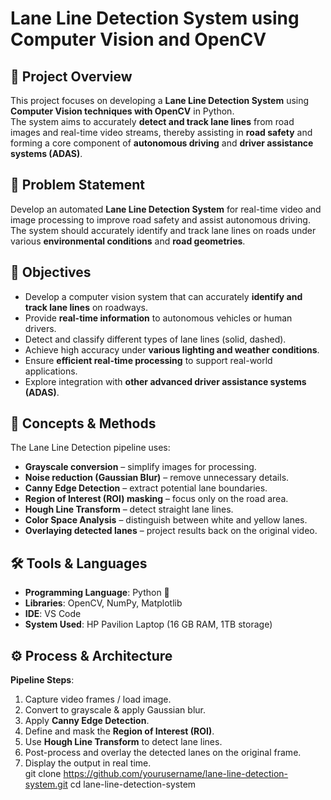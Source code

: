 # Lane Line Detection System using Computer Vision and OpenCV

## 📌 Project Overview  
This project focuses on developing a **Lane Line Detection System** using **Computer Vision techniques with OpenCV** in Python.  
The system aims to accurately **detect and track lane lines** from road images and real-time video streams, thereby assisting in **road safety** and forming a core component of **autonomous driving** and **driver assistance systems (ADAS)**.  

## 🎯 Problem Statement  
Develop an automated **Lane Line Detection System** for real-time video and image processing to improve road safety and assist autonomous driving.  
The system should accurately identify and track lane lines on roads under various **environmental conditions** and **road geometries**.

## 🥅 Objectives  
- Develop a computer vision system that can accurately **identify and track lane lines** on roadways.  
- Provide **real-time information** to autonomous vehicles or human drivers.  
- Detect and classify different types of lane lines (solid, dashed).  
- Achieve high accuracy under **various lighting and weather conditions**.  
- Ensure **efficient real-time processing** to support real-world applications.  
- Explore integration with **other advanced driver assistance systems (ADAS)**.  

## 🧠 Concepts & Methods  
The Lane Line Detection pipeline uses:  
- **Grayscale conversion** – simplify images for processing.  
- **Noise reduction (Gaussian Blur)** – remove unnecessary details.  
- **Canny Edge Detection** – extract potential lane boundaries.  
- **Region of Interest (ROI) masking** – focus only on the road area.  
- **Hough Line Transform** – detect straight lane lines.  
- **Color Space Analysis** – distinguish between white and yellow lanes.  
- **Overlaying detected lanes** – project results back on the original video.  

## 🛠️ Tools & Languages  
- **Programming Language**: Python 🐍  
- **Libraries**: OpenCV, NumPy, Matplotlib  
- **IDE**: VS Code  
- **System Used**: HP Pavilion Laptop (16 GB RAM, 1TB storage)  

## ⚙️ Process & Architecture  
**Pipeline Steps**:  
1. Capture video frames / load image.  
2. Convert to grayscale & apply Gaussian blur.  
3. Apply **Canny Edge Detection**.  
4. Define and mask the **Region of Interest (ROI)**.  
5. Use **Hough Line Transform** to detect lane lines.  
6. Post-process and overlay the detected lanes on the original frame.  
7. Display the output in real time.  
git clone https://github.com/yourusername/lane-line-detection-system.git
cd lane-line-detection-system
